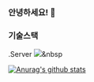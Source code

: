### 안녕하세요! 👋

### 기술스택
.Server
<img src="https://img.shields.io/badge/green?style=flat-square&logo=simpleiconsSpringBoot&logoColor=white"/></a>&nbsp

 [![Anurag's github stats](https://github-readme-stats.vercel.app/api?username=Kimjoongyeon)](https://github.com/anuraghazra/github-readme-stats)
<!--
**Kimjoongyeon/Kimjoongyeon** is a ✨ _special_ ✨ repository because its `README.md` (this file) appears on your GitHub profile.

Here are some ideas to get you started:

- 🔭 I’m currently working on ...
- 🌱 I’m currently learning ...
- 👯 I’m looking to collaborate on ...
- 🤔 I’m looking for help with ...
- 💬 Ask me about ...
- 📫 How to reach me: ...
- 😄 Pronouns: ...
- ⚡ Fun fact: ...
-->
